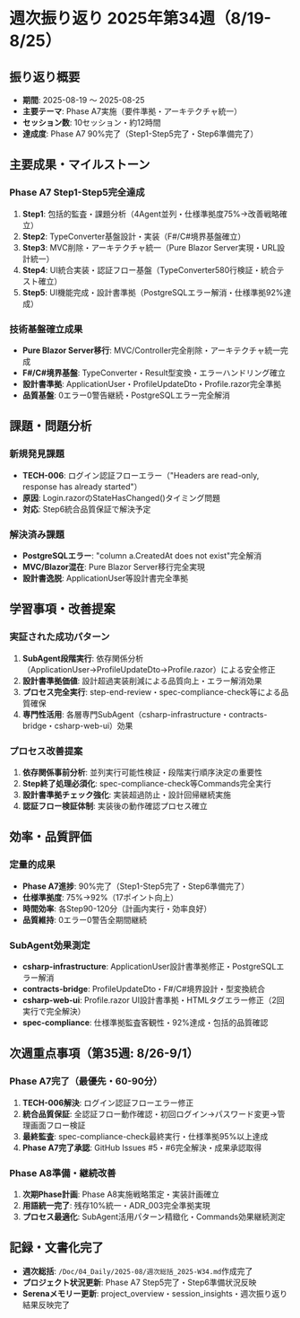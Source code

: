 # 週次振り返り 2025年第34週（8/19-8/25）

## 振り返り概要
- **期間**: 2025-08-19 ～ 2025-08-25
- **主要テーマ**: Phase A7実施（要件準拠・アーキテクチャ統一）
- **セッション数**: 10セッション・約12時間
- **達成度**: Phase A7 90%完了（Step1-Step5完了・Step6準備完了）

## 主要成果・マイルストーン

### Phase A7 Step1-Step5完全達成
1. **Step1**: 包括的監査・課題分析（4Agent並列・仕様準拠度75%→改善戦略確立）
2. **Step2**: TypeConverter基盤設計・実装（F#/C#境界基盤確立）
3. **Step3**: MVC削除・アーキテクチャ統一（Pure Blazor Server実現・URL設計統一）
4. **Step4**: UI統合実装・認証フロー基盤（TypeConverter580行検証・統合テスト確立）
5. **Step5**: UI機能完成・設計書準拠（PostgreSQLエラー解消・仕様準拠92%達成）

### 技術基盤確立成果
- **Pure Blazor Server移行**: MVC/Controller完全削除・アーキテクチャ統一完成
- **F#/C#境界基盤**: TypeConverter・Result型変換・エラーハンドリング確立
- **設計書準拠**: ApplicationUser・ProfileUpdateDto・Profile.razor完全準拠
- **品質基盤**: 0エラー0警告継続・PostgreSQLエラー完全解消

## 課題・問題分析

### 新規発見課題
- **TECH-006**: ログイン認証フローエラー（"Headers are read-only, response has already started"）
- **原因**: Login.razorのStateHasChanged()タイミング問題
- **対応**: Step6統合品質保証で解決予定

### 解決済み課題
- **PostgreSQLエラー**: "column a.CreatedAt does not exist"完全解消
- **MVC/Blazor混在**: Pure Blazor Server移行完全実現
- **設計書逸脱**: ApplicationUser等設計書完全準拠

## 学習事項・改善提案

### 実証された成功パターン
1. **SubAgent段階実行**: 依存関係分析（ApplicationUser→ProfileUpdateDto→Profile.razor）による安全修正
2. **設計書準拠価値**: 設計超過実装削減による品質向上・エラー解消効果
3. **プロセス完全実行**: step-end-review・spec-compliance-check等による品質確保
4. **専門性活用**: 各層専門SubAgent（csharp-infrastructure・contracts-bridge・csharp-web-ui）効果

### プロセス改善提案
1. **依存関係事前分析**: 並列実行可能性検証・段階実行順序決定の重要性
2. **Step終了処理必須化**: spec-compliance-check等Commands完全実行
3. **設計書準拠チェック強化**: 実装超過防止・設計回帰継続実施
4. **認証フロー検証体制**: 実装後の動作確認プロセス確立

## 効率・品質評価

### 定量的成果
- **Phase A7進捗**: 90%完了（Step1-Step5完了・Step6準備完了）
- **仕様準拠度**: 75%→92%（17ポイント向上）
- **時間効率**: 各Step90-120分（計画内実行・効率良好）
- **品質維持**: 0エラー0警告全期間継続

### SubAgent効果測定
- **csharp-infrastructure**: ApplicationUser設計書準拠修正・PostgreSQLエラー解消
- **contracts-bridge**: ProfileUpdateDto・F#/C#境界設計・型変換統合
- **csharp-web-ui**: Profile.razor UI設計書準拠・HTMLタグエラー修正（2回実行で完全解決）
- **spec-compliance**: 仕様準拠監査客観性・92%達成・包括的品質確認

## 次週重点事項（第35週: 8/26-9/1）

### Phase A7完了（最優先・60-90分）
1. **TECH-006解決**: ログイン認証フローエラー修正
2. **統合品質保証**: 全認証フロー動作確認・初回ログイン→パスワード変更→管理画面フロー検証
3. **最終監査**: spec-compliance-check最終実行・仕様準拠95%以上達成
4. **Phase A7完了承認**: GitHub Issues #5・#6完全解決・成果承認取得

### Phase A8準備・継続改善
1. **次期Phase計画**: Phase A8実施戦略策定・実装計画確立
2. **用語統一完了**: 残存10%統一・ADR_003完全準拠実現
3. **プロセス最適化**: SubAgent活用パターン精緻化・Commands効果継続測定

## 記録・文書化完了
- **週次総括**: `/Doc/04_Daily/2025-08/週次総括_2025-W34.md`作成完了
- **プロジェクト状況更新**: Phase A7 Step5完了・Step6準備状況反映
- **Serenaメモリー更新**: project_overview・session_insights・週次振り返り結果反映完了